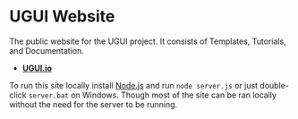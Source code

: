 # UGUI Website

The public website for the UGUI project. It consists of Templates, Tutorials, and Documentation.

* **[UGUI.io](http://ugui.io)**

To run this site locally install [Node.js](http://nodejs.org) and run `node server.js` or just double-click `server.bat` on Windows. Though most of the site can be ran locally without the need for the server to be running.
